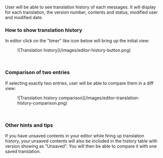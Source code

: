 User will be able to see translation history of each messages. It will display for each translation, the version number, contents and status, modified user and modified date.

### How to show translation history
In editor click on the "timer" like icon below will bring up the initial view:
<figure>
![Translation history](/images/editor-history-button.png)
</figure>
<br/>

### Comparison of two entries
If selecting exactly two entries, user will be able to compare them in a diff view:
<figure>
![Translation history comparison](/images/editor-translation-history-comparison.png)
</figure>
<br/>

### Other hints and tips
If you have unsaved contents in your editor while firing up translation history, your unsaved contents will also be included in the history table with version showing as "Unsaved". You will then be able to compare it with one saved translation.
